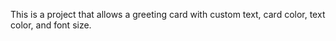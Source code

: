 This is a project that allows a greeting card with custom text, card color, text color, and font size.